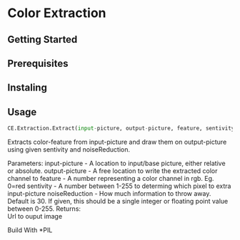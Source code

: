 # Color Extraction

## Getting Started

## Prerequisites

## Instaling

## Usage
```python
CE.Extraction.Extract(input-picture, output-picture, feature, sentivity, noiseReduction=30)
```
Extracts color-feature from input-picture and draw them on output-picture using given sentivity and noiseReduction.

Parameters:
input-picture -  A location to input/base picture, either relative or absolute.
output-picture -  A free location to write the extracted color channel to
feature - A number representing a color channel in rgb. Eg. 0=red 
sentivity - A number between 1-255 to determing which pixel to extra input-picture
noiseReduction - How much information to throw away. Default is 30. If given, this should be a single integer or floating point value between 0-255.
Returns:	
Url to ouput image

Build With
*PIL
